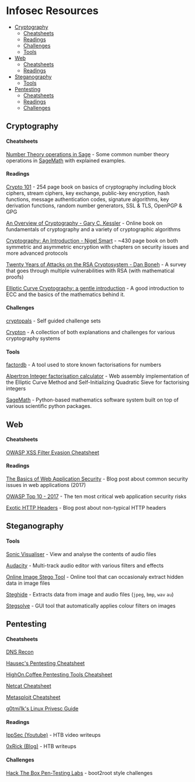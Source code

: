 # Infosec Resources

- [Cryptography](#cryptography)
    - [Cheatsheets](#cryptography-cheatsheets)
    - [Readings](#cryptography-readings)
    - [Challenges](#cryptography-challenges)
    - [Tools](#cryptography-tools)
- [Web](#web)
    - [Cheatsheets](#web-cheatsheets)
    - [Readings](#web-readings)
- [Steganography](#steganography)
    - [Tools](#steganography-tools)
- [Pentesting](#pentesting)
    - [Cheatsheets](#pentesting-cheatsheets)
    - [Readings](#pentesting-readings)
    - [Challenges](#pentesting-challs)

## Cryptography

#### Cheatsheets <a name="cryptography-cheatsheets"></a>

[Number Theory operations in Sage](https://faculty.washington.edu/moishe/hanoiex/Number%20Theory%20Applications/Number%20Theory%20Applications/Number%20Theory.htm) - Some common number theory operations in [SageMath](http://www.sagemath.org/) with explained examples.

#### Readings <a name="cryptography-readings"></a>

[Crypto 101](https://www.crypto101.io/) - 254 page book on basics of cryptography including block ciphers, stream ciphers, key exchange, public-key encryption, hash functions, message authentication codes, signature algorithms, key derivation functions, random number generators, SSL & TLS, OpenPGP & GPG

[An Overview of Cryptography - Gary C. Kessler](https://www.garykessler.net/library/crypto.html) - Online book on fundamentals of cryptography and a variety of cryptographic algorithms

[Cryptography: An Introduction - Nigel Smart](https://www.cs.umd.edu/~waa/414-F11/IntroToCrypto.pdf) - ~430 page book on both symmetric and asymmetric encryption with chapters on security issues and more advanced protocols

[Twenty Years of Attacks on the RSA Cryptosystem - Dan Boneh](https://crypto.stanford.edu/~dabo/pubs/papers/RSA-survey.pdf) - A survey that goes through multiple vulnerabilities with RSA (with mathematical proofs)

[Elliptic Curve Cryptography: a gentle introduction](https://andrea.corbellini.name/2015/05/17/elliptic-curve-cryptography-a-gentle-introduction/) - A good introduction to ECC and the basics of the mathematics behind it.

#### Challenges <a name="cryptography-challenges"></a>

[cryptopals](https://cryptopals.com/) - Self guided challenge sets

[Crypton](https://github.com/ashutosh1206/Crypton) - A collection of both explanations and challenges for various cryptography systems

#### Tools <a name="cryptography-tools"></a>

[factordb](http://factordb.com/) - A tool used to store known factorisations for numbers

[Alpertron Integer factorisation calculator](https://www.alpertron.com.ar/ECM.HTM) - Web assembly implementation of the Elliptic Curve Method and Self-Initializing Quadratic Sieve for factorising integers

[SageMath](http://www.sagemath.org/) - Python-based mathematics software system built on top of various scientific python packages.

## Web

#### Cheatsheets <a name="web-cheatsheets"></a>

[OWASP XSS Filter Evasion Cheatsheet](https://www.owasp.org/index.php/XSS_Filter_Evasion_Cheat_Sheet)

#### Readings <a name="web-readings"></a>

[The Basics of Web Application Security](https://martinfowler.com/articles/web-security-basics.html) - Blog post about common security issues in web applications (2017)

[OWASP Top 10 - 2017](https://www.owasp.org/images/7/72/OWASP_Top_10-2017_%28en%29.pdf.pdf) - The ten most critical web application security risks

[Exotic HTTP Headers](https://peteris.rocks/blog/exotic-http-headers/) - Blog post about non-typical HTTP headers

## Steganography <a name="steganography"></a>

#### Tools <a name="steganography-tools"></a>

[Sonic Visualiser](https://www.sonicvisualiser.org/) - View and analyse the contents of audio files

[Audacity](https://www.audacityteam.org/) - Multi-track audio editor with various filters and effects

[Online Image Stego Tool](http://stylesuxx.github.io/steganography/) - Online tool that can occasionaly extract hidden data in image files

[Steghide](https://github.com/StefanoDeVuono/steghide) - Extracts data from image and audio files (`jpeg`, `bmp`, `wav` `au`)

[Stegsolve](https://github.com/eugenekolo/sec-tools/tree/master/stego/stegsolve/stegsolve) - GUI tool that automatically applies colour filters on images

## Pentesting <a name="pentesting"></a>

#### Cheatsheets <a name="pentesting-cheatsheets"></a>

[DNS Recon](https://github.com/nixawk/pentest-wiki/blob/master/1.Information-Gathering/How-to-gather-dns-information.md)

[Hausec's Pentesting Cheatsheet](https://hausec.com/pentesting-cheatsheet/#_Toc475368977)

[HighOn.Coffee Pentesting Tools Cheatsheet](https://highon.coffee/blog/penetration-testing-tools-cheat-sheet/)

[Netcat Cheatsheet](https://www.sans.org/security-resources/sec560/netcat_cheat_sheet_v1.pdf)

[Metasploit Cheatsheet](https://raw.githubusercontent.com/coreb1t/awesome-pentest-cheat-sheets/master/docs/Metasploit-CheatSheet.png)

[g0tmi1k's Linux Privesc Guide](https://blog.g0tmi1k.com/2011/08/basic-linux-privilege-escalation/)

#### Readings <a name="pentesting-readings"></a>

[IppSec (Youtube)](https://www.youtube.com/channel/UCa6eh7gCkpPo5XXUDfygQQA) - HTB video writeups

[0xRick (Blog)](https://0xrick.github.io/) - HTB writeups

#### Challenges <a name="pentesting-challs"></a>

[Hack The Box Pen-Testing Labs](https://www.hackthebox.eu/) - boot2root style challenges
